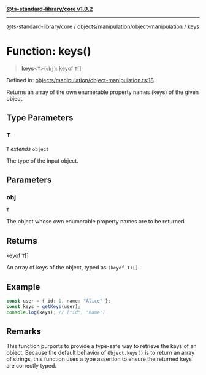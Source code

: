 [**@ts-standard-library/core v1.0.2**](../../../../README.md)

***

[@ts-standard-library/core](../../../../modules.md) / [objects/manipulation/object-manipulation](../README.md) / keys

# Function: keys()

> **keys**\<`T`\>(`obj`): keyof `T`[]

Defined in: [objects/manipulation/object-manipulation.ts:18](https://github.com/gabaudette/ts-stdlib/blob/4a412e6fb273dc9fcab54b84c05921f52dac4b3f/packages/core/src/objects/manipulation/object-manipulation.ts#L18)

Returns an array of the own enumerable property names (keys) of the given object.

## Type Parameters

### T

`T` *extends* `object`

The type of the input object.

## Parameters

### obj

`T`

The object whose own enumerable property names are to be returned.

## Returns

keyof `T`[]

An array of keys of the object, typed as `(keyof T)[]`.

## Example

```ts
const user = { id: 1, name: "Alice" };
const keys = getKeys(user);
console.log(keys); // ["id", "name"]
```

## Remarks

This function purports to provide a type-safe way to retrieve the keys of an object.
Because the default behavior of `Object.keys()` is to return an array of strings,
this function uses a type assertion to ensure the returned keys are correctly typed.
